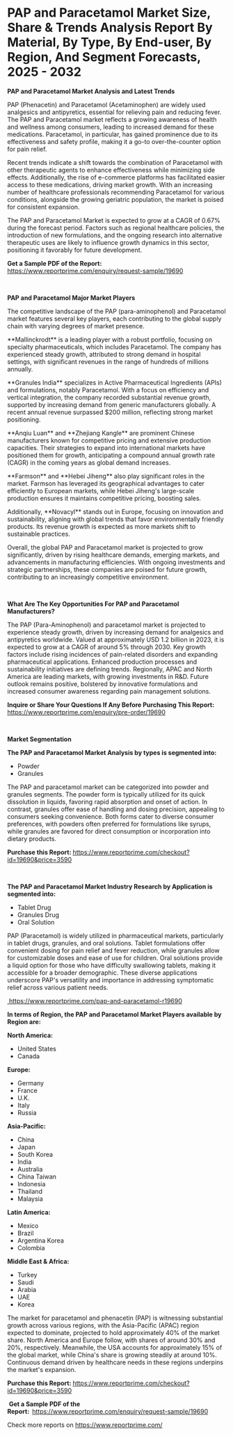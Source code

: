 <p><h1>PAP and Paracetamol Market Size, Share & Trends Analysis Report By Material, By Type, By End-user, By Region, And Segment Forecasts, 2025 - 2032</h1></p><p><strong>PAP and Paracetamol Market Analysis and Latest Trends</strong></p>
<p><p>PAP (Phenacetin) and Paracetamol (Acetaminophen) are widely used analgesics and antipyretics, essential for relieving pain and reducing fever. The PAP and Paracetamol market reflects a growing awareness of health and wellness among consumers, leading to increased demand for these medications. Paracetamol, in particular, has gained prominence due to its effectiveness and safety profile, making it a go-to over-the-counter option for pain relief.</p><p>Recent trends indicate a shift towards the combination of Paracetamol with other therapeutic agents to enhance effectiveness while minimizing side effects. Additionally, the rise of e-commerce platforms has facilitated easier access to these medications, driving market growth. With an increasing number of healthcare professionals recommending Paracetamol for various conditions, alongside the growing geriatric population, the market is poised for consistent expansion.</p><p>The PAP and Paracetamol Market is expected to grow at a CAGR of 0.67% during the forecast period. Factors such as regional healthcare policies, the introduction of new formulations, and the ongoing research into alternative therapeutic uses are likely to influence growth dynamics in this sector, positioning it favorably for future development.</p></p>
<p><strong>Get a Sample PDF of the Report:&nbsp;</strong> <a href="https://www.reportprime.com/enquiry/request-sample/19690?utm_campaign=2205&utm_medium=2&utm_source=Github&utm_content=ia&utm_term=20032025&utm_id=pap-and-paracetamol">https://www.reportprime.com/enquiry/request-sample/19690</a></p>
<p>&nbsp;</p>
<p><strong>PAP and Paracetamol Major Market Players</strong></p>
<p><p>The competitive landscape of the PAP (para-aminophenol) and Paracetamol market features several key players, each contributing to the global supply chain with varying degrees of market presence.</p><p>**Mallinckrodt** is a leading player with a robust portfolio, focusing on specialty pharmaceuticals, which includes Paracetamol. The company has experienced steady growth, attributed to strong demand in hospital settings, with significant revenues in the range of hundreds of millions annually.</p><p>**Granules India** specializes in Active Pharmaceutical Ingredients (APIs) and formulations, notably Paracetamol. With a focus on efficiency and vertical integration, the company recorded substantial revenue growth, supported by increasing demand from generic manufacturers globally. A recent annual revenue surpassed $200 million, reflecting strong market positioning.</p><p>**Anqiu Luan** and **Zhejiang Kangle** are prominent Chinese manufacturers known for competitive pricing and extensive production capacities. Their strategies to expand into international markets have positioned them for growth, anticipating a compound annual growth rate (CAGR) in the coming years as global demand increases.</p><p>**Farmson** and **Hebei Jiheng** also play significant roles in the market. Farmson has leveraged its geographical advantages to cater efficiently to European markets, while Hebei Jiheng's large-scale production ensures it maintains competitive pricing, boosting sales.</p><p>Additionally, **Novacyl** stands out in Europe, focusing on innovation and sustainability, aligning with global trends that favor environmentally friendly products. Its revenue growth is expected as more markets shift to sustainable practices.</p><p>Overall, the global PAP and Paracetamol market is projected to grow significantly, driven by rising healthcare demands, emerging markets, and advancements in manufacturing efficiencies. With ongoing investments and strategic partnerships, these companies are poised for future growth, contributing to an increasingly competitive environment.</p></p>
<p>&nbsp;</p>
<p><strong>What Are The Key Opportunities For PAP and Paracetamol Manufacturers?</strong></p>
<p><p>The PAP (Para-Aminophenol) and paracetamol market is projected to experience steady growth, driven by increasing demand for analgesics and antipyretics worldwide. Valued at approximately USD 1.2 billion in 2023, it is expected to grow at a CAGR of around 5% through 2030. Key growth factors include rising incidences of pain-related disorders and expanding pharmaceutical applications. Enhanced production processes and sustainability initiatives are defining trends. Regionally, APAC and North America are leading markets, with growing investments in R&D. Future outlook remains positive, bolstered by innovative formulations and increased consumer awareness regarding pain management solutions.</p></p>
<p><strong>Inquire or Share Your Questions If Any Before Purchasing This Report:</strong> <a href="https://www.reportprime.com/enquiry/pre-order/19690?utm_campaign=2205&utm_medium=2&utm_source=Github&utm_content=ia&utm_term=20032025&utm_id=pap-and-paracetamol">https://www.reportprime.com/enquiry/pre-order/19690</a></p>
<p>&nbsp;</p>
<p><strong>Market Segmentation</strong></p>
<p><strong>The PAP and Paracetamol Market Analysis by types is segmented into:</strong></p>
<p><ul><li>Powder</li><li>Granules</li></ul></p>
<p><p>The PAP and paracetamol market can be categorized into powder and granules segments. The powder form is typically utilized for its quick dissolution in liquids, favoring rapid absorption and onset of action. In contrast, granules offer ease of handling and dosing precision, appealing to consumers seeking convenience. Both forms cater to diverse consumer preferences, with powders often preferred for formulations like syrups, while granules are favored for direct consumption or incorporation into dietary products.</p></p>
<p><strong>Purchase this Report:&nbsp;</strong><a href="https://www.reportprime.com/checkout?id=19690&price=3590&utm_campaign=2205&utm_medium=2&utm_source=Github&utm_content=ia&utm_term=20032025&utm_id=pap-and-paracetamol">https://www.reportprime.com/checkout?id=19690&price=3590</a></p>
<p>&nbsp;</p>
<p><strong>The PAP and Paracetamol Market Industry Research by Application is segmented into:</strong></p>
<p><ul><li>Tablet Drug</li><li>Granules Drug</li><li>Oral Solution</li></ul></p>
<p><p>PAP (Paracetamol) is widely utilized in pharmaceutical markets, particularly in tablet drugs, granules, and oral solutions. Tablet formulations offer convenient dosing for pain relief and fever reduction, while granules allow for customizable doses and ease of use for children. Oral solutions provide a liquid option for those who have difficulty swallowing tablets, making it accessible for a broader demographic. These diverse applications underscore PAP's versatility and importance in addressing symptomatic relief across various patient needs.</p></p>
<p><a href="https://www.reportprime.com/pap-and-paracetamol-r19690?utm_campaign=2205&utm_medium=2&utm_source=Github&utm_content=ia&utm_term=20032025&utm_id=pap-and-paracetamol">&nbsp;https://www.reportprime.com/pap-and-paracetamol-r19690</a></p>
<p><strong>In terms of Region, the PAP and Paracetamol Market Players available by Region are:</strong></p>
<p>
    <p> <strong> North America: </strong>
        <ul>
            <li>United States</li>
            <li>Canada</li>
        </ul>
        </p> 
    <p> <strong> Europe: </strong>
        <ul>
            <li>Germany</li>
            <li>France</li>
            <li>U.K.</li>
            <li>Italy</li>
            <li>Russia</li>
        </ul>
        </p> 
    <p> <strong> Asia-Pacific: </strong>
        <ul>
            <li>China</li>
            <li>Japan</li>
            <li>South Korea</li>
            <li>India</li>
            <li>Australia</li>
            <li>China Taiwan</li>
            <li>Indonesia</li>
            <li>Thailand</li>
            <li>Malaysia</li>
        </ul>
        </p> 
    <p> <strong> Latin America: </strong>
        <ul>
            <li>Mexico</li>
            <li>Brazil</li>
            <li>Argentina Korea</li>
            <li>Colombia</li>
        </ul>
        </p> 
    <p> <strong> Middle East & Africa: </strong>
        <ul>
            <li>Turkey</li>
            <li>Saudi</li>
            <li>Arabia</li>
            <li>UAE</li>
            <li>Korea</li>
        </ul>
    </p>
    </p>
<p><p>The market for paracetamol and phenacetin (PAP) is witnessing substantial growth across various regions, with the Asia-Pacific (APAC) region expected to dominate, projected to hold approximately 40% of the market share. North America and Europe follow, with shares of around 30% and 20%, respectively. Meanwhile, the USA accounts for approximately 15% of the global market, while China's share is growing steadily at around 10%. Continuous demand driven by healthcare needs in these regions underpins the market's expansion.</p></p>
<p><strong>Purchase this Report: </strong><a href="https://www.reportprime.com/checkout?id=19690&price=3590&utm_campaign=2205&utm_medium=2&utm_source=Github&utm_content=ia&utm_term=20032025&utm_id=pap-and-paracetamol">https://www.reportprime.com/checkout?id=19690&price=3590</a></p>
<p>&nbsp;<strong>Get a Sample PDF of the Report:&nbsp;&nbsp;</strong><a href="https://www.reportprime.com/enquiry/request-sample/19690?utm_campaign=2205&utm_medium=2&utm_source=Github&utm_content=ia&utm_term=20032025&utm_id=pap-and-paracetamol">https://www.reportprime.com/enquiry/request-sample/19690</a></p>
<p><strong></strong></p>
<p>Check more reports on <a href="https://www.reportprime.com/?utm_campaign=2205&utm_medium=2&utm_source=Github&utm_content=ia&utm_term=20032025&utm_id=pap-and-paracetamol">https://www.reportprime.com/</a></p>